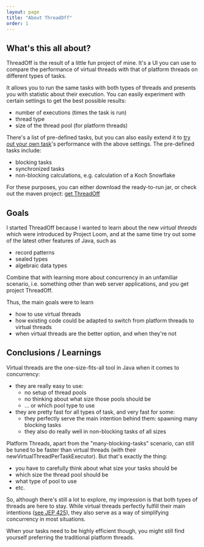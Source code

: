 ```yaml
---
layout: page
title: "About ThreadOff"
order: 1
---
```

## What's this all about?
ThreadOff is the result of a little fun project of mine. It's a UI you can use to compare the performance of virtual threads with that of platform threads on different types of tasks.

It allows you to run the same tasks with both types of threads and presents you with statistic about their execution. You can easily experiment with certain settings to get the best possible results:
- number of executions (times the task is run)
- thread type
- size of the thread pool (for platform threads)

There's a list of pre-defined tasks, but you can also easily extend it to [try out your own task](try-out-your-own-tasks.md)'s performance with the above settings. The pre-defined tasks include:
- blocking tasks
- synchronized tasks
- non-blocking calculations, e.g. calculation of a Koch Snowflake

For these purposes, you can either download the ready-to-run jar, or check out the maven project: [get ThreadOff](get-it.md)

## Goals
 I started ThreadOff because I wanted to learn about the new *virtual threads* which were introduced by Project Loom, and at the same time try out some of the latest other features of Java, such as
- record patterns
- sealed types
- algebraic data types

Combine that with learning more about concurrency in an unfamiliar scenario, i.e. something other than web server applications, and you get project ThreadOff.

Thus, the main goals were to learn
- how to use virtual threads
- how existing code could be adapted to switch from platform threads to virtual threads
- when virtual threads are the better option, and when they're not

## Conclusions / Learnings
Virtual threads are the one-size-fits-all tool in Java when it comes to concurrency: 
- they are really easy to use:
	- no setup of thread pools
	- no thinking about what size those pools should be
	- ... or which pool type to use
- they are pretty fast for all types of task, and very fast for some:
	- they perfectly serve the main intention behind them: spawning many blocking tasks
	- they also do really well in non-blocking tasks of all sizes

Platform Threads, apart from the "many-blocking-tasks" scenario, can still be tuned to be faster than virtual threads (with their newVirtualThreadPerTaskExecutor). But that's exactly the thing:
- you have to carefully think about what size your tasks should be
- which size the thread pool should be
- what type of pool to use
- etc.

So, although there's still a lot to explore, my impression is that both types of threads are here to stay. While virtual threads perfectly fulfill their main intentions ([see JEP 425](https://openjdk.org/jeps/425)), they also serve as a way of simplifying concurrency in most situations.

When your tasks need to be highly efficient though, you might still find yourself preferring the traditional platform threads.